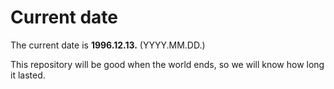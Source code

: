 # Current date

The current date is **1996.12.13.** (YYYY.MM.DD.)

This repository will be good when the world ends, so we will know how long it lasted.